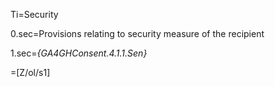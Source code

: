 Ti=Security

0.sec=Provisions relating to security measure of the recipient

1.sec=<i>{GA4GHConsent.4.1.1.Sen}</i>

=[Z/ol/s1]